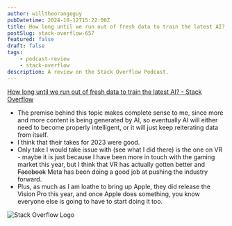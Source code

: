 ```yaml
---
author: willtheorangeguy
pubDatetime: 2024-10-12T15:22:00Z
title: How long until we run out of fresh data to train the latest AI? Podcast Review
postSlug: stack-overflow-657
featured: false
draft: false
tags:
    - podcast-review
    - stack-overflow
description: A review on the Stack Overflow Podcast.
---
```


[How long until we run out of fresh data to train the latest AI? - Stack Overflow](https://stackoverflow.blog/2024/01/05/gen-ai-data-synthetic-trends-crypto-vr-quantum-computing/)

-   The premise behind this topic makes complete sense to me, since more and more content is being generated by AI, so eventually AI will either need to become properly intelligent, or it will just keep reiterating data from itself.
-   I think that their takes for 2023 were good.
-   Only take I would take issue with (see what I did there) is the one on VR - maybe it is just because I have been more in touch with the gaming market this year, but I think that VR has actually gotten better and ~~Facebook~~ Meta has been doing a good job at pushing the industry forward.
-   Plus, as much as I am loathe to bring up Apple, they did release the Vision Pro this year, and once Apple does something, you know everyone else is going to have to start doing it too.

![Stack Overflow Logo](https://is1-ssl.mzstatic.com/image/thumb/Podcasts116/v4/6d/32/15/6d32155b-12ec-8d15-2f76-256e8e7f8dcf/mza_16949506039235574720.jpg/300x300bb.webp)
